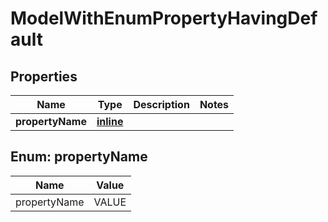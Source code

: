 
# ModelWithEnumPropertyHavingDefault

## Properties
Name | Type | Description | Notes
------------ | ------------- | ------------- | -------------
**propertyName** | [**inline**](#PropertyName) |  | 


<a id="PropertyName"></a>
## Enum: propertyName
Name | Value
---- | -----
propertyName | VALUE



